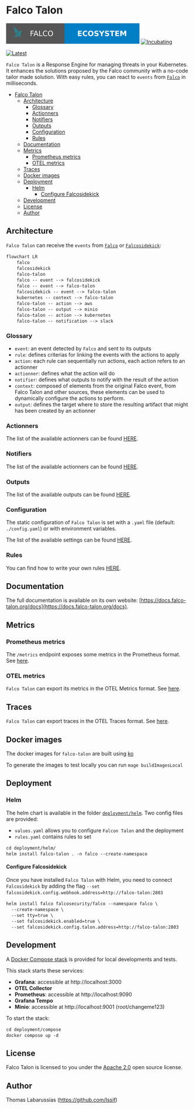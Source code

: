  # Falco Talon

 [![Falco Ecosystem Repository](https://github.com/falcosecurity/evolution/blob/main/repos/badges/falco-ecosystem-blue.svg)](https://github.com/falcosecurity/evolution/blob/main/REPOSITORIES.md#ecosystem-scope) [![Incubating](https://img.shields.io/badge/status-incubating-orange?style=for-the-badge)](https://github.com/falcosecurity/evolution/blob/main/REPOSITORIES.md#incubating)

 [![Latest](https://img.shields.io/github/v/release/falcosecurity/falco-talon?style=for-the-badge)](https://github.com/falcosecurity/falco-talon/releases/latest)

`Falco Talon` is a Response Engine for managing threats in your Kubernetes. It enhances the solutions proposed by the Falco community with a no-code tailor made solution. With easy rules, you can react to `events` from [`Falco`](https://falco.org) in milliseconds.

- [Falco Talon](#falco-talon)
  - [Architecture](#architecture)
    - [Glossary](#glossary)
    - [Actionners](#actionners)
    - [Notifiers](#notifiers)
    - [Outputs](#outputs)
    - [Configuration](#configuration)
    - [Rules](#rules)
  - [Documentation](#documentation)
  - [Metrics](#metrics)
    - [Prometheus metrics](#prometheus-metrics)
    - [OTEL metrics](#otel-metrics)
  - [Traces](#traces)
  - [Docker images](#docker-images)
  - [Deployment](#deployment)
    - [Helm](#helm)
      - [Configure Falcosidekick](#configure-falcosidekick)
  - [Development](#development)
  - [License](#license)
  - [Author](#author)

## Architecture

`Falco Talon` can receive the `events` from [`Falco`](https://falco.org) or [`Falcosidekick`](https://github.com/falcosecurity/falcosidekick):

```mermaid
flowchart LR
    falco
    falcosidekick
    falco-talon
    falco -- event --> falcosidekick
    falco -- event --> falco-talon
    falcosidekick -- event --> falco-talon
    kubernetes -- context --> falco-talon
    falco-talon -- action --> aws
    falco-talon -- output --> minio
    falco-talon -- action --> kubernetes
    falco-talon -- notification --> slack
```

### Glossary

* `event`: an event detected by `Falco` and sent to its outputs
* `rule`: defines criterias for linking the events with the actions to apply
* `action`: each rule can sequentially run actions, each action refers to an actionner
* `actionner`: defines what the action will do
* `notifier`: defines what outputs to notify with the result of the action
* `context`: composed of elements from the original Falco event, from Falco Talon and other sources, these elements can be used to dynamically configure the actions to perform.
* `output`: defines the target where to store the resulting artifact that might has been created by an actionner

### Actionners

The list of the available actionners can be found [HERE](https://docs.falco-talon.org/docs/actionners/list/).

### Notifiers

The list of the available actionners can be found [HERE](https://docs.falco-talon.org/docs/notifiers/list/).

### Outputs

The list of the available outputs can be found [HERE](https://docs.falco-talon.org/docs/outputs/list/).

### Configuration

The static configuration of `Falco Talon` is set with a `.yaml` file (default: `./config.yaml`) or with environment variables.

The list of the available settings can be found [HERE](https://docs.falco-talon.org/docs/configuration/).

### Rules

You can find how to write your own rules [HERE](https://docs.falco-talon.org/docs/rules/).

## Documentation

The full documentation is available on its own website: [https://docs.falco-talon.org/docs](https://docs.falco-talon.org/docs).

## Metrics

### Prometheus metrics

The `/metrics` endpoint exposes some metrics in the Prometheus format. See [here](https://docs.falco-talon.org/docs/installation_usage/metrics#prometheus-metrics).

### OTEL metrics

`Falco Talon` can export its metrics in the OTEL Metrics format. See [here](https://docs.falco-talon.org/docs/installation_usage/metrics#otel-metrics).

## Traces

`Falco Talon` can export traces in the OTEL Traces format. See [here](https://docs.falco-talon.org/docs/installation_usage/traces).

## Docker images

The docker images for `falco-talon` are built using [ko](https://github.com/google/ko)

To generate the images to test locally you can run `mage buildImagesLocal`

## Deployment

### Helm

The helm chart is available in the folder [`deployment/helm`](https://github.com/falco-talon/falco-talon/tree/main/deployment/helm).
Two config files are provided:
* `values.yaml` allows you to configure `Falcon Talon` and the deployment
* `rules.yaml` contains rules to set

```shell
cd deployment/helm/
helm install falco-talon . -n falco --create-namespace
```

#### Configure Falcosidekick

Once you have installed `Falco Talon` with Helm, you need to connect `Falcosidekick` by adding the flag `--set falcosidekick.config.webhook.address=http://falco-talon:2803`

```shell
helm install falco falcosecurity/falco --namespace falco \
  --create-namespace \
  --set tty=true \
  --set falcosidekick.enabled=true \
  --set falcosidekick.config.talon.address=http://falco-talon:2803
```

## Development

A [Docker Compose stack](./deployment/compose) is provided for local developments and tests. 

This stack starts these services:
- **Grafana**: accessible at http://localhost:3000
- **OTEL Collector**
- **Prometheus**: accessible at http://localhost:9090
- **Grafana Tempo**
- **Minio**: accessible at http://localhost:9001 (root/changeme123)

To start the stack:
```shell
cd deployment/compose
docker compose up -d
```

## License

Falco Talon is licensed to you under the [Apache 2.0](./LICENSE) open source license.

## Author

Thomas Labarussias (https://github.com/Issif)

